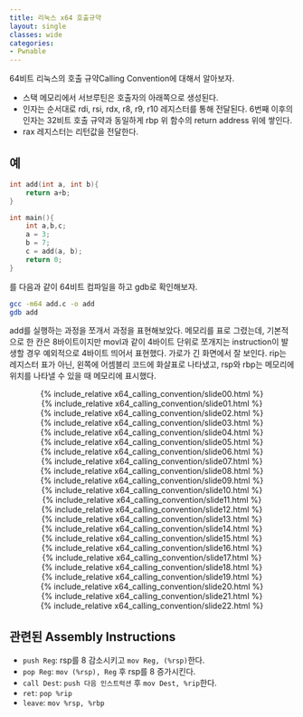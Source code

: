 ```yaml
---
title: 리눅스 x64 호출규약
layout: single
classes: wide
categories:
- Pwnable
---
```


64비트 리눅스의 호출 규약Calling Convention에 대해서 알아보자.

* 스택 메모리에서 서브루틴은 호출자의 아래쪽으로 생성된다.
* 인자는 순서대로 rdi, rsi, rdx, r8, r9, r10 레지스터를 통해 전달된다. 6번째 이후의 인자는 32비트 호출 규약과 동일하게 rbp 위 함수의 return address 위에 쌓인다.
* rax 레지스터는 리턴값을 전달한다.

## 예
```c
int add(int a, int b){
    return a+b;
}

int main(){
    int a,b,c;
    a = 3;
    b = 7;
    c = add(a, b);
    return 0;
}
```

를 다음과 같이 64비트 컴파일을 하고 gdb로 확인해보자.

```bash
gcc -m64 add.c -o add
gdb add
```


add를 실행하는 과정을 쪼개서 과정을 표현해보았다. 메모리를 표로 그렸는데, 기본적으로 한 칸은 8바이트이지만 movl과 같이 4바이트 단위로 쪼개지는 instruction이 발생할 경우 예외적으로 4바이트 띄어서 표현했다. 가로가 긴 화면에서 잘 보인다. rip는 레지스터 표가 아닌, 왼쪽에 어셈블리 코드에 화살표로 나타냈고, rsp와 rbp는 메모리에 위치를 나타낼 수 있을 때 메모리에 표시했다.
<link rel="stylesheet" href="https://unpkg.com/swiper/css/swiper.min.css">
<script src="https://unpkg.com/swiper/js/swiper.min.js"></script>
<style>
.swiper-slide{
display:flex;
justify-content:center;
}
</style>
<div class="swiper-container">
<div class="swiper-wrapper">

<div class="swiper-slide">
{% include_relative x64_calling_convention/slide00.html %}
</div>

<div class="swiper-slide">
{% include_relative x64_calling_convention/slide01.html %}
</div>

<div class="swiper-slide">
{% include_relative x64_calling_convention/slide02.html %}
</div>

<div class="swiper-slide">
{% include_relative x64_calling_convention/slide03.html %}
</div>

<div class="swiper-slide">
{% include_relative x64_calling_convention/slide04.html %}
</div>

<div class="swiper-slide">
{% include_relative x64_calling_convention/slide05.html %}
</div>

<div class="swiper-slide">
{% include_relative x64_calling_convention/slide06.html %}
</div>

<div class="swiper-slide">
{% include_relative x64_calling_convention/slide07.html %}
</div>

<div class="swiper-slide">
{% include_relative x64_calling_convention/slide08.html %}
</div>

<div class="swiper-slide">
{% include_relative x64_calling_convention/slide09.html %}
</div>

<div class="swiper-slide">
{% include_relative x64_calling_convention/slide10.html %}
</div>

<div class="swiper-slide">
{% include_relative x64_calling_convention/slide11.html %}
</div>

<div class="swiper-slide">
{% include_relative x64_calling_convention/slide12.html %}
</div>

<div class="swiper-slide">
{% include_relative x64_calling_convention/slide13.html %}
</div>

<div class="swiper-slide">
{% include_relative x64_calling_convention/slide14.html %}
</div>

<div class="swiper-slide">
{% include_relative x64_calling_convention/slide15.html %}
</div>

<div class="swiper-slide">
{% include_relative x64_calling_convention/slide16.html %}
</div>

<div class="swiper-slide">
{% include_relative x64_calling_convention/slide17.html %}
</div>

<div class="swiper-slide">
{% include_relative x64_calling_convention/slide18.html %}
</div>

<div class="swiper-slide">
{% include_relative x64_calling_convention/slide19.html %}
</div>

<div class="swiper-slide">
{% include_relative x64_calling_convention/slide20.html %}
</div>

<div class="swiper-slide">
{% include_relative x64_calling_convention/slide21.html %}
</div>

<div class="swiper-slide">
{% include_relative x64_calling_convention/slide22.html %}
</div>

</div>
<div class="swiper-pagination"></div>
</div>

<script>
new Swiper('.swiper-container',{
pagination : {
	el: '.swiper-pagination',
	type:'progressbar',
}
});
</script>

## 관련된 Assembly Instructions

* `push Reg`: rsp를 8 감소시키고 `mov Reg, (%rsp)`한다.
* `pop Reg`: `mov (%rsp), Reg` 후 rsp를 8 증가시킨다.
* `call Dest`: `push 다음 인스트럭션` 후 `mov Dest, %rip`한다.
* `ret`: `pop %rip`
* `leave`: `mov %rsp, %rbp`
